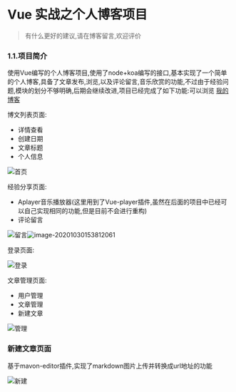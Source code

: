 # Vue 实战之个人博客项目

> 有什么更好的建议,请在博客留言,欢迎评价

### 1.1.项目简介

使用Vue编写的个人博客项目,使用了node+koa编写的接口,基本实现了一个简单的个人博客,具备了文章发布,浏览,以及评论留言,音乐欣赏的功能,不过由于经验问题,模块的划分不够明确,后期会继续改进,项目已经完成了如下功能:可以浏览 [我的博客](http://www.childqjj.com/)

博文列表页面:

- 详情查看
- 创建日期
- 文章标题
- 个人信息

![首页](https://child-qjj.github.io/ImgStorage/markdownImages/index.png)

经验分享页面:

- Aplayer音乐播放器(这里用到了Vue-player插件,虽然在后面的项目中已经可以自己实现相同的功能,但是目前不会进行重构)
- 评论留言

![留言](https://child-qjj.github.io/ImgStorage/markdownImages/share.png)![image-20201030153812061](https://child-qjj.github.io/ImgStorage/markdownImages/share2.png)

登录页面:

![登录](https://child-qjj.github.io/ImgStorage/markdownImages/login.png)

文章管理页面:

- 用户管理
- 文章管理
- 新建文章

![管理](https://child-qjj.github.io/ImgStorage/markdownImages/manage.png)

### 新建文章页面

基于mavon-editor插件,实现了markdown图片上传并转换成url地址的功能

![新建](https://child-qjj.github.io/ImgStorage/markdownImages/new.png)



